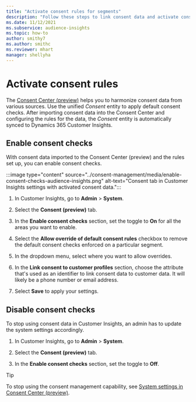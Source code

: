 ```yaml
---
title: "Activate consent rules for segments"
description: "Follow these steps to link consent data and activate consent checks in Dynamics 365 Customer Insights. An admin can also disable consent checks."
ms.date: 11/12/2021
ms.subservice: audience-insights
ms.topic: how-to
author: smithy7
ms.author: smithc
ms.reviewer: mhart
manager: shellyha
---
```


# Activate consent rules

The [Consent Center (preview)](../consent-management/overview.md) helps you to harmonize consent data from various sources. Use the unified *Consent* entity to apply default consent checks. After importing consent data into the Consent Center and configuring the rules for the data, the *Consent* entity is automatically synced to Dynamics 365 Customer Insights.

## Enable consent checks

With consent data imported to the Consent Center (preview) and the rules set up, you can enable consent checks. 

:::image type="content" source="../consent-management/media/enable-consent-checks-audience-insights.png" alt-text="Consent tab in Customer Insights settings with activated consent data.":::

1. In Customer Insights, go to **Admin** > **System**.

1. Select the **Consent (preview)** tab.

1. In the **Enable consent checks** section, set the toggle to **On** for all the areas you want to enable.

1. Select the **Allow override of default consent rules** checkbox to remove the default consent checks enforced on a particular segment. 

1. In the dropdown menu, select where you want to allow overrides.     

1. In the **Link consent to customer profiles** section, choose the attribute that's used as an identifier to link consent data to customer data. It will likely be a phone number or email address. 

1. Select **Save** to apply your settings.

## Disable consent checks

To stop using consent data in Customer Insights, an admin has to update the system settings accordingly.

1. In Customer Insights, go to **Admin** > **System**.

1. Select the **Consent (preview)** tab.

1. In the **Enable consent checks** section, set the toggle to **Off**.

> [!TIP]
> To stop using the consent management capability, see [System settings in Consent Center (preview)](../consent-management/system-settings.md).
